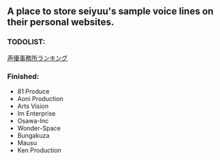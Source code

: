 ## A place to store seiyuu's sample voice lines on their personal websites.

### TODOLIST:
[声優事務所ランキング](https://koenoshigoto.com/%e5%a3%b0%e5%84%aa%e4%ba%8b%e5%8b%99%e6%89%80%e3%83%a9%e3%83%b3%e3%82%ad%e3%83%b3%e3%82%b0/)

### Finished:
- 81 Produce
- Aoni Production
- Arts Vision
- Im Enterprise
- Osawa-Inc
- Wonder-Space
- Bungakuza
- Mausu
- Ken Production